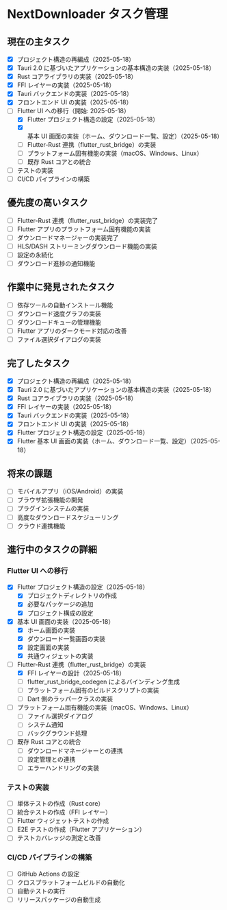 # NextDownloader タスク管理

## 現在の主タスク

- [x] プロジェクト構造の再編成（2025-05-18）
- [x] Tauri 2.0 に基づいたアプリケーションの基本構造の実装（2025-05-18）
- [x] Rust コアライブラリの実装（2025-05-18）
- [x] FFI レイヤーの実装（2025-05-18）
- [x] Tauri バックエンドの実装（2025-05-18）
- [x] フロントエンド UI の実装（2025-05-18）
- [ ] Flutter UI への移行（開始: 2025-05-18）
  - [x] Flutter プロジェクト構造の設定（2025-05-18）
  - [x] 基本 UI 画面の実装（ホーム、ダウンロード一覧、設定）（2025-05-18）
  - [ ] Flutter-Rust 連携（flutter_rust_bridge）の実装
  - [ ] プラットフォーム固有機能の実装（macOS、Windows、Linux）
  - [ ] 既存 Rust コアとの統合
- [ ] テストの実装
- [ ] CI/CD パイプラインの構築

## 優先度の高いタスク

- [ ] Flutter-Rust 連携（flutter_rust_bridge）の実装完了
- [ ] Flutter アプリのプラットフォーム固有機能の実装
- [ ] ダウンロードマネージャーの実装完了
- [ ] HLS/DASH ストリーミングダウンロード機能の実装
- [ ] 設定の永続化
- [ ] ダウンロード進捗の通知機能

## 作業中に発見されたタスク

- [ ] 依存ツールの自動インストール機能
- [ ] ダウンロード速度グラフの実装
- [ ] ダウンロードキューの管理機能
- [ ] Flutter アプリのダークモード対応の改善
- [ ] ファイル選択ダイアログの実装

## 完了したタスク

- [x] プロジェクト構造の再編成（2025-05-18）
- [x] Tauri 2.0 に基づいたアプリケーションの基本構造の実装（2025-05-18）
- [x] Rust コアライブラリの実装（2025-05-18）
- [x] FFI レイヤーの実装（2025-05-18）
- [x] Tauri バックエンドの実装（2025-05-18）
- [x] フロントエンド UI の実装（2025-05-18）
- [x] Flutter プロジェクト構造の設定（2025-05-18）
- [x] Flutter 基本 UI 画面の実装（ホーム、ダウンロード一覧、設定）（2025-05-18）

## 将来の課題

- [ ] モバイルアプリ（iOS/Android）の実装
- [ ] ブラウザ拡張機能の開発
- [ ] プラグインシステムの実装
- [ ] 高度なダウンロードスケジューリング
- [ ] クラウド連携機能

## 進行中のタスクの詳細

### Flutter UI への移行

- [x] Flutter プロジェクト構造の設定（2025-05-18）
  - [x] プロジェクトディレクトリの作成
  - [x] 必要なパッケージの追加
  - [x] プロジェクト構成の設定
- [x] 基本 UI 画面の実装（2025-05-18）
  - [x] ホーム画面の実装
  - [x] ダウンロード一覧画面の実装
  - [x] 設定画面の実装
  - [x] 共通ウィジェットの実装
- [ ] Flutter-Rust 連携（flutter_rust_bridge）の実装
  - [x] FFI レイヤーの設計（2025-05-18）
  - [ ] flutter_rust_bridge_codegen によるバインディング生成
  - [ ] プラットフォーム固有のビルドスクリプトの実装
  - [ ] Dart 側のラッパークラスの実装
- [ ] プラットフォーム固有機能の実装（macOS、Windows、Linux）
  - [ ] ファイル選択ダイアログ
  - [ ] システム通知
  - [ ] バックグラウンド処理
- [ ] 既存 Rust コアとの統合
  - [ ] ダウンロードマネージャーとの連携
  - [ ] 設定管理との連携
  - [ ] エラーハンドリングの実装

### テストの実装

- [ ] 単体テストの作成（Rust core）
- [ ] 統合テストの作成（FFI レイヤー）
- [ ] Flutter ウィジェットテストの作成
- [ ] E2E テストの作成（Flutter アプリケーション）
- [ ] テストカバレッジの測定と改善

### CI/CD パイプラインの構築

- [ ] GitHub Actions の設定
- [ ] クロスプラットフォームビルドの自動化
- [ ] 自動テストの実行
- [ ] リリースパッケージの自動生成